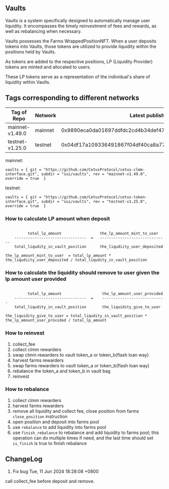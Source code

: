 ## Vaults

Vaults is a system specifically designed to automatically manage user liquidity. It encompasses the timely reinvestment
of fees and rewards, as well as rebalancing when necessary.

Vaults possesses the Farms WrappedPositionNFT. When a user deposits tokens into Vaults, those tokens are utilized to
provide liquidity within the positions held by Vaults.

As tokens are added to the respective positions, LP (Liquidity Provider) tokens are minted and allocated to users.

These LP tokens serve as a representation of the individual's share of liquidity within Vaults.

## Tags corresponding to different networks

| Tag of Repo     | Network | Latest published at address                                         |
|-----------------| ------- |---------------------------------------------------------------------|
| mainnet-v1.49.0 | mainnet | 0x9890eca0da01697ddfdc2cd4b34def4733f755cc3de662f689ab6f0763ca6f52  |
| testnet-v1.25.0 | testnet | 0x04df17a109336491867f04df40ca8a77277bc6e382139e88ae0d0d267ac07905  |

mainnet:

```
vaults = { git = "https://github.com/CetusProtocol/cetus-clmm-interface.git", subdir = "sui/vaults", rev = "mainnet-v1.49.0", override = true  }
```

testnet:

```
vaults = { git = "https://github.com/CetusProtocol/cetus-token-interface.git", subdir = "sui/vaults", rev = "testnet-v1.25.0", override = true  }
```

### How to calculate LP amount when deposit

```

          total_lp_amount                 the_lp_amount_mint_to_user
    --------------------------------  =   ------------------------------
    total_liqudity_in_vault_position      the_liqudiity_user_deposited

the_lp_amount_mint_to_user  = total_lp_amount *  the_liqudiity_user_deposited / total_liqudity_in_vault_position
```

### How to calculate the liquidity should remove to user given the lp amount user provided

```

          total_lp_amount                  the_lp_amount_user_provided
    --------------------------------  =    ----------------------------
    total_liqudity_in_vault_position       the_liquidity_give_to_user

the_liquidity_give_to_user = total_liqudity_in_vault_position * the_lp_amount_user_provided / total_lp_amount

```

### How to reinvest

1. collect_fee
2. collect clmm rewarders
3. swap clmm rewarders to vault token_a or token_b(flash loan way)
4. harvest farms rewarders
5. swap farms rewarders to vault token_a or token_b(flash loan way)
6. rebalance the token_a and token_b in vault bag
7. reinvest

### How to rebalance

1. collect clmm rewarders
2. harvest farms rewarders
3. remove all liquidity and collect fee, close position from farms `close_position` instruction
4. open position and deposit into farms pool
5. use `rebalance` to add liquidity into farms pool
6. use `finish_rebalance` to rebalance and add liquidity to farms pool; this operation can do multiple times if need,
   and the last time should set `is_finish` is true to finish rebalance

## ChangeLog

1. Fix bug
   Tue, 11 Jun 2024 18:28:08 +0800

call collect_fee before deposit and remove.

